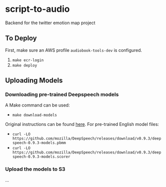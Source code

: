 # script-to-audio
Backend for the twitter emotion map project

## To Deploy
First, make sure an AWS profile `audiobook-tools-dev` is configured.
1. `make ecr-login`
2. `make deploy`

## Uploading Models
### Downloading pre-trained Deepspeech models
A Make command can be used:
* `make download-models`

Original instructions can be found [here](https://deepspeech.readthedocs.io/en/r0.9/?badge=latest). For pre-trained English model files:
* `curl -LO https://github.com/mozilla/DeepSpeech/releases/download/v0.9.3/deepspeech-0.9.3-models.pbmm`
* `curl -LO https://github.com/mozilla/DeepSpeech/releases/download/v0.9.3/deepspeech-0.9.3-models.scorer`

### Upload the models to S3
...